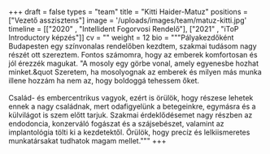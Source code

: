 +++
draft = false
types = "team"
title = "Kitti Haider-Matuz"
positions = ["Vezető asszisztens"]
image = '/uploads/images/team/matuz-kitti.jpg'
timeline = [["2020" , "Intellident Fogorvosi Rendelő"], ["2021" , "iToP Introductory képzés"]]
cv = ""
weight = 12
bio =  """Pályakezdőként Budapesten egy színvonalas rendelőben kezdtem, szakmai tudásom nagy részét ott szereztem. Fontos számomra, hogy az emberek komfortosan és jól érezzék magukat. &quot;A mosoly egy görbe vonal, amely egyenesbe hozhat minket.&quot Szeretem, ha mosolyognak az emberek és milyen más munka illene hozzám ha nem az, hogy boldoggá tehessem őket.
<br><br>
Család- és embercentrikus vagyok, ezért is örülök, hogy részese lehetek ennek a nagy családnak, mert odafigyelünk a betegeinkre, egymásra és a külvilágot is szem előtt tarjuk. Szakmai érdeklődésemet nagy részben az endodoncia, konzerváló fogászat és a szájsebészet, valamint az implantológia tölti ki a kezdetektől. Örülök, hogy precíz és lelkiismeretes munkatársakat tudhatok magam mellet."""
+++
